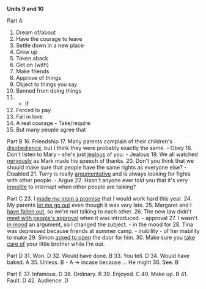 **Units 9 and 10**

Part A
1. Dream of/about
2. Have the courage to leave
3. Settle down in a new place
4. Grew up
5. Taken aback
6. Get on (with)
7. Make friends
8. Approve of things
9. Object to things you say
10. Banned from doing things
11. - If
12. Forced to pay
12. Fall in love
13. A real courage - Take/require
14. But many people agree that

Part B
16. Friendship
17. Many parents complain of their children's <u>disobedience</u>, but I think they were probably exactly the same. - Obey
18. Don't listen to Mary - she's just <u>jealous</u> of you. - Jealous
19. We all watched <u>nervously</u> as Mark made his speech of thanks.
20. Don't you think that we should make sure that <u></u> people have the same rights as everyone else? - Disabled
21. Terry is really <u>argumentative</u> and is always looking for fights with other people. - Argue
22. Hasn't anyone ever told you that it's very <u>impolite</u> to interrupt when other people are talking?

Part C
23. I <u>made my mom a promise</u> that I would work hard this year.
24. My parents <u>let me go out</u> even though it was very late.
25. Margaret and I <u>have fallen out</u>, so we're not talking to each other.
26. The new law didn't <u>meet with people's approval</u> when it was introduced. - approval
27. I wasn't <u>in mood</u> an argument, so I changed the subject. - in the mood for
28. Tina was depressed because <u></u> friends at summer camp. - inability - of her inability to make
29. Simon <u>asked to open</u> the door for him.
30. Make sure you <u>take care of</u> your little brother while I'm out.

Part D
31. Won. D
32. Would have done. B
33. You tell. D
34. Would have baked. A
35. Unless. B - A -> incase because ... He might
36. See. B

Part E
37. Infamous. D
38. Ordinary. B
39. Enjoyed. C
40. Make up. B
41. Fault. D
42. Audience. D
